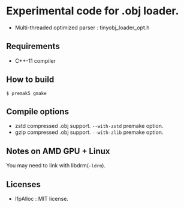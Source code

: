 # Experimental code for .obj loader.

* Multi-threaded optimized parser : tinyobj_loader_opt.h

## Requirements

* C++-11 compiler

## How to build

```
$ premak5 gmake
```

## Compile options

* zstd compressed .obj support. `--with-zstd` premake option.
* gzip compressed .obj support. `--with-zlib` premake option.

## Notes on AMD GPU + Linux

You may need to link with libdrm(`-ldrm`).

## Licenses

* lfpAlloc : MIT license.
